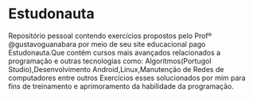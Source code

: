 # Estudonauta
Repositório pessoal contendo exercícios propostos pelo Profº @gustavoguanabara por meio de seu site educacional pago Estudonauta.Que contém cursos mais avançados relacionados a programação e outras tecnologias como: Algoritmos(Portugol Studio),Desenvolvimento Android,Linux,Manutenção de Redes de computadores entre outros Exercícios esses solucionados por mim para fins de treinamento e aprimoramento da habilidade da programação.
